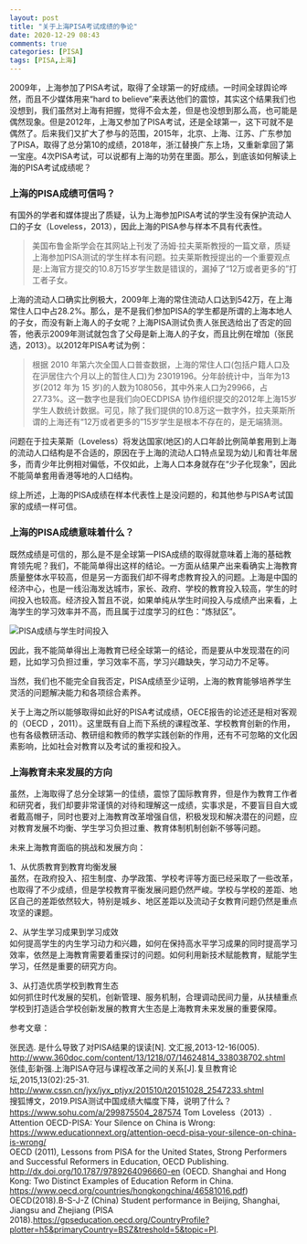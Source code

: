 ```yaml
---
layout: post
title: "关于上海PISA考试成绩的争论"
date: 2020-12-29 08:43
comments: true
categories: [PISA]
tags: [PISA,上海]
---
```

2009年，上海参加了PISA考试，取得了全球第一的好成绩。一时间全球舆论哗然，而且不少媒体用来“hard to believe”来表达他们的震惊，其实这个结果我们也没想到，我们虽然对上海有把握，觉得不会太差，但是也没想到那么高，也可能是偶然现象。但是2012年，上海又参加了PISA考试，还是全球第一，这下可就不是偶然了。后来我们又扩大了参与的范围，2015年，北京、上海、江苏、广东参加了PISA，取得了总分第10的成绩，2018年，浙江替换广东上场，又重新拿回了第一宝座。4次PISA考试，可以说都有上海的功劳在里面。那么，到底该如何解读上海的PISA考试成绩呢？   

### 上海的PISA成绩可信吗？
有国外的学者和媒体提出了质疑，认为上海参加PISA考试的学生没有保护流动人口的子女（Loveless，2013），因此上海的PISA参与样本不具有代表性。

>美国布鲁金斯学会在其网站上刊发了汤姆·拉夫莱斯教授的一篇文章，质疑上海参加PISA测试的学生样本有问题。拉夫莱斯教授提出的一个重要观点是:上海官方提交的10.8万15岁学生数是错误的，漏掉了“12万或者更多的”打工者子女。

上海的流动人口确实比例极大，2009年上海的常住流动人口达到542万，在上海常住人口中占28.2%。那么，是不是我们参加PISA的学生都是所谓的上海本地人的子女，而没有新上海人的子女呢？上海PISA测试负责人张民选给出了否定的回答，他表示2009年测试就包含了父母是新上海人的子女，而且比例在增加（张民选，2013）。以2012年PISA考试为例： 

>根据 2010 年第六次全国人口普查数据，上海的常住人口(包括户籍人口及在沪居住六个月以上的暂住人口)为 23019196。分年龄统计中，当年为13岁(2012 年为 15 岁)的人数为108056，其中外来人口为29966，占27.73%。这一数字也是我们向OECDPISA 协作组织提交的2012年上海15岁学生人数统计数据。可见，除了我们提供的10.8万这一数字外，拉夫莱斯所谓的上海还有“12万或者更多的”15岁学生是根本不存在的，是无端猜测。

问题在于拉夫莱斯（Loveless）将发达国家(地区)的人口年龄比例简单套用到上海的流动人口结构是不合适的，原因在于上海的流动人口特点呈现为幼儿和青壮年居多，而青少年比例相对偏低，不仅如此，上海人口本身就存在“少子化现象”，因此不能简单套用香港等地的人口结构。  

综上所述，上海的PISA成绩在样本代表性上是没问题的，和其他参与PISA考试国家的成绩一样可信。  

### 上海的PISA成绩意味着什么？  

既然成绩是可信的，那么是不是全球第一PISA成绩的取得就意味着上海的基础教育领先呢？我们，不能简单得出这样的结论。一方面从结果产出来看确实上海教育质量整体水平较高，但是另一方面我们却不得考虑教育投入的问题。上海是中国的经济中心，也是一线沿海发达城市，家长、政府、学校的教育投入较高，学生的时间投入也较高。经济投入暂且不说，如果单纯从学生时间投入与成绩产出来看，上海学生的学习效率并不高，而且属于过度学习的红色：“炼狱区”。  

![PISA成绩与学生时间投入](http://5b0988e595225.cdn.sohucs.com/images/20190308/4a7f7d9afbbc4b81a98772737821f8d0.jpeg)

因此，我不能简单得出上海教育已经全球第一的结论，而是要从中发现潜在的问题，比如学习负担过重，学习效率不高，学习兴趣缺失，学习动力不足等。  

当然，我们也不能完全自我否定，PISA成绩至少证明，上海的教育能够培养学生灵活的问题解决能力和各项综合素养。  

关于上海之所以能够取得如此好的PISA考试成绩，OECE报告的论述还是相对客观的（OECD ，2011）。这里既有自上而下系统的课程改革、学校教育创新的作用，也有各级教研活动、教研组和教师的教学实践创新的作用，还有不可忽略的文化因素影响，比如社会对教育以及考试的重视和投入。   

### 上海教育未来发展的方向  
虽然，上海取得了总分全球第一的佳绩，震惊了国际教育界，但是作为教育工作者和研究者，我们却要非常谨慎的对待和理解这一成绩，实事求是，不要盲目自大或者戴高帽子，同时也要对上海教育改革增强自信，积极发现和解决潜在的问题，应对教育发展不均衡、学生学习负担过重、教育体制机制创新不够等问题。  

未来上海教育面临的挑战和发展方向：  

1、从优质教育到教育均衡发展    
虽然，在政府投入、招生制度、办学政策、学校考评等方面已经采取了一些改革，也取得了不少成绩，但是学校教育平衡发展问题仍然严峻。学校与学校的差距、地区自己的差距依然较大，特别是城乡、地区差距以及流动子女教育问题仍然是重点攻坚的课题。  

2、从学生学习成果到学习成效  
如何提高学生的内生学习动力和兴趣，如何在保持高水平学习成果的同时提高学习效率，依然是上海教育需要着重探讨的问题。如何利用新技术赋能教育，赋能学生学习，任然是重要的研究方向。  

3、从打造优质学校到教育生态  
如何抓住时代发展的契机，创新管理、服务机制，合理调动民间力量，从扶植重点学校到打造适合学校创新发展的教育大生态是上海教育未来发展的重要保障。  

参考文章：  

张民选. 是什么导致了对PISA结果的误读[N]. 文汇报,2013-12-16(005). http://www.360doc.com/content/13/1218/07/14624814_338038702.shtml  
张佳,彭新强.上海PISA夺冠与课程改革之间的关系[J].复旦教育论坛,2015,13(02):25-31.
http://www.cssn.cn/jyx/jyx_ptjyx/201510/t20151028_2547233.shtml  
搜狐博文，2019.PISA测试中国成绩大幅度下降，说明了什么？
https://www.sohu.com/a/299875504_287574
Tom Loveless（2013）. Attention OECD-PISA: Your Silence on China is Wrong: https://www.educationnext.org/attention-oecd-pisa-your-silence-on-china-is-wrong/  
OECD (2011), Lessons from PISA for the United States, Strong Performers and Successful Reformers in Education, OECD Publishing.  
http://dx.doi.org/10.1787/9789264096660-en (OECD. Shanghai and Hong Kong: Two Distinct Examples of Education Reform in China. https://www.oecd.org/countries/hongkongchina/46581016.pdf)   
OECD(2018).B-S-J-Z (China)
Student performance in Beijing, Shanghai, Jiangsu and Zhejiang (PISA 2018).https://gpseducation.oecd.org/CountryProfile?plotter=h5&primaryCountry=BSZ&treshold=5&topic=PI. 
